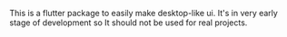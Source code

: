 This is a flutter package to easily make desktop-like ui.
It's in very early stage of development so It should not be used for real projects.